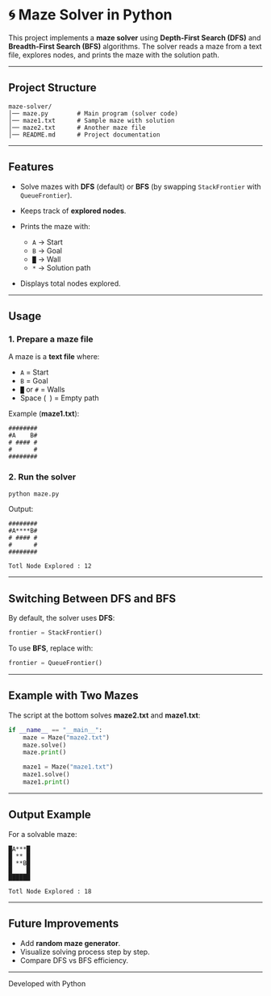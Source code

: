 # 🌀 Maze Solver in Python

This project implements a **maze solver** using **Depth-First Search (DFS)** and **Breadth-First Search (BFS)** algorithms.
The solver reads a maze from a text file, explores nodes, and prints the maze with the solution path.

---

##  Project Structure

```
maze-solver/
│── maze.py        # Main program (solver code)
│── maze1.txt      # Sample maze with solution
│── maze2.txt      # Another maze file
│── README.md      # Project documentation
```

---

##  Features

* Solve mazes with **DFS** (default) or **BFS** (by swapping `StackFrontier` with `QueueFrontier`).
* Keeps track of **explored nodes**.
* Prints the maze with:

  * `A` → Start
  * `B` → Goal
  * `█` → Wall
  * `*` → Solution path
* Displays total nodes explored.

---

## Usage

### 1. Prepare a maze file

A maze is a **text file** where:

* `A` = Start
* `B` = Goal
* `█` or `#` = Walls
* Space (` `) = Empty path

Example (**maze1.txt**):

```
########
#A    B#
# #### #
#      #
########
```

### 2. Run the solver

```bash
python maze.py
```

Output:

```
########
#A****B#
# #### #
#      #
########

Totl Node Explored : 12
```

---

##  Switching Between DFS and BFS

By default, the solver uses **DFS**:

```python
frontier = StackFrontier()
```

To use **BFS**, replace with:

```python
frontier = QueueFrontier()
```

---

##  Example with Two Mazes

The script at the bottom solves **maze2.txt** and **maze1.txt**:

```python
if __name__ == "__main__":
    maze = Maze("maze2.txt")
    maze.solve()
    maze.print()

    maze1 = Maze("maze1.txt")
    maze1.solve()
    maze1.print()
```

---

##  Output Example

For a solvable maze:

```
█A***█
█ ** █
█ **B█
█    █
██████

Totl Node Explored : 18
```

---

##  Future Improvements

* Add **random maze generator**.
* Visualize solving process step by step.
* Compare DFS vs BFS efficiency.

---

 Developed with Python
